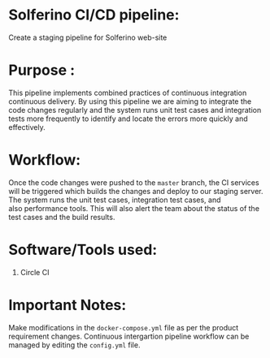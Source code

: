 # Solferino CI/CD pipeline:
Create a staging pipeline for Solferino web-site

# Purpose :
This pipeline implements combined practices of continuous integration continuous delivery. By using this pipeline we are aiming to integrate the code changes regularly and the system runs unit test cases and integration tests more frequently to identify and locate the errors more quickly and effectively.

# Workflow: 
Once the code changes were pushed to the `master` branch, the CI services will be triggered which builds the changes and deploy to our staging server. The system runs the unit test cases, integration test cases, and also performance tools. This will also alert the team about the status of the test cases and the build results.

# Software/Tools used:
 1) Circle CI

# Important Notes:
Make modifications in the `docker-compose.yml` file as per the product requirement changes.
Continuous intergartion pipeline workflow can be managed by editing the `config.yml` file.



 
